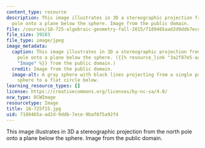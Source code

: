 ```yaml
---
content_type: resource
description: This image illustrates in 3D a stereographic projection from the north
  pole onto a plane below the sphere. Image from the public domain.
file: /courses/18-725-algebraic-geometry-fall-2015/7189465aad2d9ddb7ece9baf6f5a92f4_18-725f15.jpg
file_size: 39283
file_type: image/jpeg
image_metadata:
  caption: This image illustrates in 3D a stereographic projection from the north
    pole onto a plane below the sphere. ({{% resource_link "3a2f87e5-aaaf-44d7-9c48-f2978dbd4f26"
    "Image" %}} from the public domain.)
  credit: Image from the public domain.
  image-alt: A gray sphere with black lines projecting from a single point on the
    sphere to a flat circle below.
learning_resource_types: []
license: https://creativecommons.org/licenses/by-nc-sa/4.0/
ocw_type: OCWImage
resourcetype: Image
title: 18-725f15.jpg
uid: 7189465a-ad2d-9ddb-7ece-9baf6f5a92f4
---
```

This image illustrates in 3D a stereographic projection from the north pole onto a plane below the sphere. Image from the public domain.